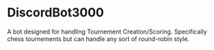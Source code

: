 # DiscordBot3000

A bot designed for handling Tournement Creation/Scoring. Specifically chess tournements but can handle any sort of round-robin style.
